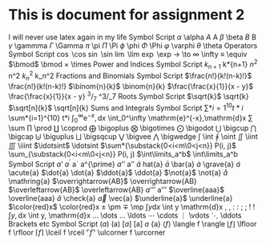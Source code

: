 # This is document for assignment 2

I will never use latex again in my life
Symbol Script
$\alpha$ \alpha
$A$ A
$\beta$ \beta
$B$ B
$\gamma$ \gammma
$\Gamma$ \Gamma
$\pi$ \pi
$\Pi$ \Pi
$\phi$ \phi
$\Phi$ \Phi
$\varphi$ \varphi
$\theta$ \theta
Operators
Symbol Script
$\cos$ \cos
$\sin$ \sin
$\lim$ \lim
$\exp$ \exp
$\to$ \to
$\infty$ \infty
$\equiv$ \equiv
$\bmod$ \bmod
$\times$ \times
Power and Indices
Symbol Script
$k_{n+1}$ k*{n+1}
$n^2$ n^2
$k_n^2$ k_n^2
Fractions and Binomials
Symbol Script
$\frac{n!}{k!(n-k)!}$ \frac{n!}{k!(n-k)!}
$\binom{n}{k}$ \binom{n}{k}
$\frac{\frac{x}{1}}{x - y}$ \frac{\frac{x}{1}}{x - y}
$^3/_7$ ^3/\_7
Roots
Symbol Script
$\sqrt{k}$ \sqrt{k}
$\sqrt[n]{k}$ \sqrt[n]{k}
Sums and Integrals
Symbol Script
$\sum*{i=1}^{10} t*i$ \sum*{i=1}^{10} t*i
$\int_0^\infty \mathrm{e}^{-x},\mathrm{d}x$ \int_0^\infty \mathrm{e}^{-x},\mathrm{d}x
$\sum$ \sum
$\prod$ \prod
$\coprod$ \coprod
$\bigoplus$ \bigoplus
$\bigotimes$ \bigotimes
$\bigodot$ \bigodot
$\bigcup$ \bigcup
$\bigcap$ \bigcap
$\biguplus$ \biguplus
$\bigsqcup$ \bigsqcup
$\bigvee$ \bigvee
$\bigwedge$ \bigwedge
$\int$ \int
$\oint$ \oint
$\iint$ \iint
$\iiint$ \iiint
$\idotsint$ \idotsint
$\sum*{\substack{0<i<m\0<j<n}} P(i, j)$ \sum\_{\substack{0<i<m\0<j<n}} P(i, j)
$\int\limits_a^b$ \int\limits_a^b
Symbol Script
$a’$ $a^{\prime}$ a` a^{\prime}
$a’’$ a’’
$\hat{a}$ hat{a}
$\bar{a}$ \bar{a}
$\grave{a}$ \grave{a}
$\acute{a}$ \acute{a}
$\dot{a}	\dot{a}
$\ddot{a}$ \ddot{a}
$\not{a}$ \not{a}
$\mathring{a}$ \mathring{a}
$\overrightarrow{AB}$ \overrightarrow{AB}
$\overleftarrow{AB}$ \overleftarrow{AB}
$a’’’$ a’’’
$\overline{aaa}$ \overline{aaa}
$\check{a}$ \check{a}
$\vec{a}$ \vec{a}
$\underline{a}$ \underline{a}
$\color{red}x$ \color{red}x
$\pm$ \pm
$\mp$ \mp
$\int y \mathrm{d}x$ \int y \mathrm{d}x
$,$ ,
$:$ :
$;$ ;
$!$ !
$\int y, \mathrm{d}x$ \int y, \mathrm{d}x
$\dots$ \dots
$\ldots$ \ldots
$\cdots$ \cdots
$\vdots$ \vdots
$\ddots$ \ddots
Brackets etc
Symbol Script
$(a)$ (a)
$[a]$ [a]
${a}$ {a}
$\langle f \rangle$ \langle f \rangle
$\lfloor f \rfloor$ \lfloor f \rfloor
$\lceil f \rceil$ \lceil f \rceil
$\ulcorner f \urcorner$ \ulcorner f \urcorner
